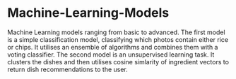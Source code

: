 # Machine-Learning-Models
Machine Learning models ranging from basic to advanced.
The first model is a simple classification model, classifying which photos contain either rice or chips. It utilises an ensemble of algorithms and combines them with a voting classifier.
The second model is an unsupervised learning task. It clusters the dishes and then utilises cosine simlarity of ingredient vectors to return dish recommendations to the user.
